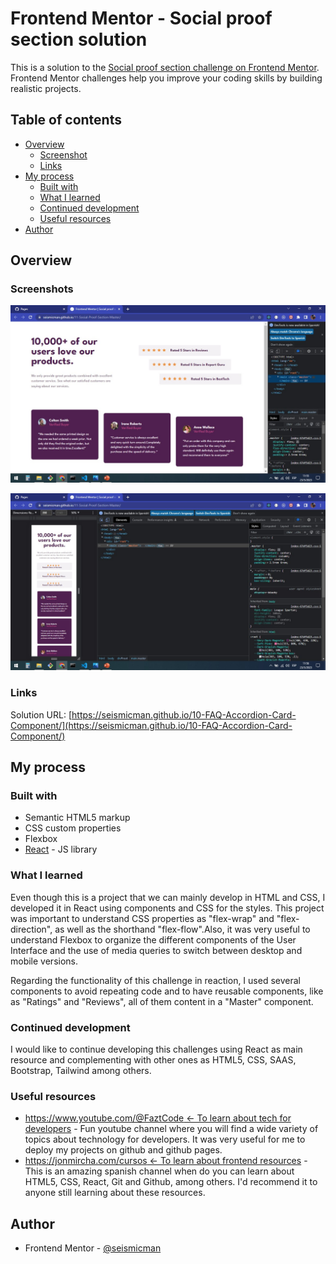 # Frontend Mentor - Social proof section solution

This is a solution to the [Social proof section challenge on Frontend Mentor](https://www.frontendmentor.io/challenges/social-proof-section-6e0qTv_bA). Frontend Mentor challenges help you improve your coding skills by building realistic projects.

## Table of contents

- [Overview](#overview)
  - [Screenshot](#screenshot)
  - [Links](#links)
- [My process](#my-process)
  - [Built with](#built-with)
  - [What I learned](#what-i-learned)
  - [Continued development](#continued-development)
  - [Useful resources](#useful-resources)
- [Author](#author)

## Overview

### Screenshots

![](./src/assets/images/screenshot1.jpg)

![](./src/assets/images/screenshot2.jpg)

### Links

Solution URL: [https://seismicman.github.io/10-FAQ-Accordion-Card-Component/](https://seismicman.github.io/10-FAQ-Accordion-Card-Component/)

## My process

### Built with

- Semantic HTML5 markup
- CSS custom properties
- Flexbox
- [React](https://reactjs.org/) - JS library

### What I learned

Even though this is a project that we can mainly develop in HTML and CSS, I developed it in React using components and CSS for the styles. This project was important to understand CSS properties as "flex-wrap" and "flex-direction", as well as the shorthand "flex-flow".Also, it was very useful to understand Flexbox to organize the different components of the User Interface and the use of media queries to switch between desktop and mobile versions.

Regarding the functionality of this challenge in reaction, I used several components to avoid repeating code and to have reusable components, like as "Ratings" and "Reviews", all of them content in a "Master" component.

### Continued development

I would like to continue developing this challenges using React as main resource and complementing with other ones as HTML5, CSS, SAAS, Bootstrap, Tailwind among others.

### Useful resources

- [https://www.youtube.com/@FaztCode <- To learn about tech for developers](https://www.youtube.com/@FaztCode) - Fun youtube channel where you will find a wide variety of topics about technology for developers. It was very useful for me to deploy my projects on github and github pages.
- [https://jonmircha.com/cursos <- To learn about frontend resources](https://jonmircha.com/cursos) - This is an amazing spanish channel when do you can learn about HTML5, CSS, React, Git and Github, among others. I'd recommend it to anyone still learning about these resources.

## Author

- Frontend Mentor - [@seismicman](https://www.frontendmentor.io/profile/seismicman)

